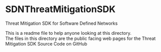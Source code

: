# SDNThreatMitigationSDK
Threat Mitigation SDK for Software Defined Networks

This is a readme file to help anyone looking at this directory.  
The files in this directory are the public facing web pages for the Threat Mitigation SDK Source Code on GitHub
